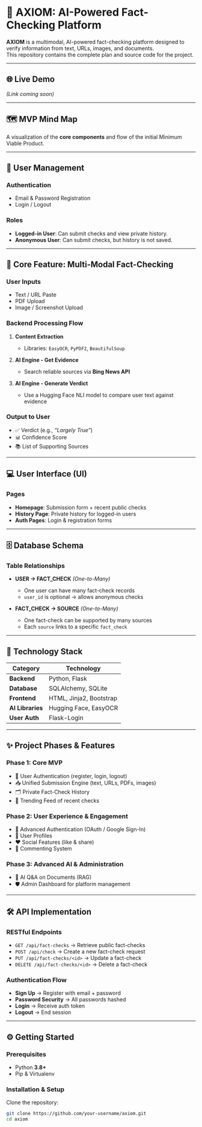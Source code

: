 # 🔎 AXIOM: AI-Powered Fact-Checking Platform

**AXIOM** is a multimodal, AI-powered fact-checking platform designed to verify information from text, URLs, images, and documents.  
This repository contains the complete plan and source code for the project.

---

## 🌐 Live Demo  
*(Link coming soon)*

---

## 🗺️ MVP Mind Map  
A visualization of the **core components** and flow of the initial Minimum Viable Product.

---

## 👤 User Management

### Authentication
- Email & Password Registration  
- Login / Logout  

### Roles
- **Logged-in User**: Can submit checks and view private history.  
- **Anonymous User**: Can submit checks, but history is not saved.  

---

## 🔎 Core Feature: Multi-Modal Fact-Checking

### User Inputs
- Text / URL Paste  
- PDF Upload  
- Image / Screenshot Upload  

### Backend Processing Flow
1. **Content Extraction**  
   - Libraries: `EasyOCR`, `PyPDF2`, `BeautifulSoup`  

2. **AI Engine - Get Evidence**  
   - Search reliable sources via **Bing News API**  

3. **AI Engine - Generate Verdict**  
   - Use a Hugging Face NLI model to compare user text against evidence  

### Output to User
- ✅ Verdict (e.g., *“Largely True”*)  
- 📊 Confidence Score  
- 📚 List of Supporting Sources  

---

## 💻 User Interface (UI)

### Pages
- **Homepage**: Submission form + recent public checks  
- **History Page**: Private history for logged-in users  
- **Auth Pages**: Login & registration forms  

---

## 🗄️ Database Schema

### Table Relationships
- **USER → FACT_CHECK** *(One-to-Many)*  
  - One user can have many fact-check records  
  - `user_id` is optional → allows anonymous checks  

- **FACT_CHECK → SOURCE** *(One-to-Many)*  
  - One fact-check can be supported by many sources  
  - Each `source` links to a specific `fact_check`  

---

## 🚀 Technology Stack

| Category        | Technology                        |
|-----------------|-----------------------------------|
| **Backend**     | Python, Flask                     |
| **Database**    | SQLAlchemy, SQLite                |
| **Frontend**    | HTML, Jinja2, Bootstrap           |
| **AI Libraries**| Hugging Face, EasyOCR             |
| **User Auth**   | Flask-Login                       |

---

## ✨ Project Phases & Features

### Phase 1: Core MVP
- 🔐 User Authentication (register, login, logout)  
- 📥 Unified Submission Engine (text, URLs, PDFs, images)  
- 🗂️ Private Fact-Check History  
- 📢 Trending Feed of recent checks  

### Phase 2: User Experience & Engagement
- 🔑 Advanced Authentication (OAuth / Google Sign-In)  
- 👤 User Profiles  
- ❤️ Social Features (like & share)  
- 💬 Commenting System  

### Phase 3: Advanced AI & Administration
- 🤖 AI Q&A on Documents (RAG)  
- 🛡️ Admin Dashboard for platform management  

---

## 🛠️ API Implementation

### RESTful Endpoints
- `GET /api/fact-checks` → Retrieve public fact-checks  
- `POST /api/check` → Create a new fact-check request  
- `PUT /api/fact-checks/<id>` → Update a fact-check  
- `DELETE /api/fact-checks/<id>` → Delete a fact-check  

### Authentication Flow
- **Sign Up** → Register with email + password  
- **Password Security** → All passwords hashed  
- **Login** → Receive auth token  
- **Logout** → End session  

---

## ⚙️ Getting Started

### Prerequisites
- Python **3.8+**  
- Pip & Virtualenv  

### Installation & Setup

Clone the repository:
```bash
git clone https://github.com/your-username/axiom.git
cd axiom

